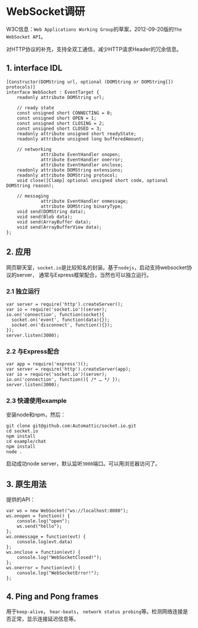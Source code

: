 # WebSocket调研


W3C信息：`Web Applications Working Group`的草案，2012-09-20版的`The WebSocket API`。


对HTTP协议的补充，支持全双工通信，减少HTTP请求Header的冗余信息。


## 1. interface IDL

    [Constructor(DOMString url, optional (DOMString or DOMString[]) protocols)]
    interface WebSocket : EventTarget {
        readonly attribute DOMString url;

        // ready state
        const unsigned short CONNECTING = 0;
        const unsigned short OPEN = 1;
        const unsigned short CLOSING = 2;
        const unsigned short CLOSED = 3;
        readonly attribute unsigned short readyState;
        readonly attribute unsigned long bufferedAmount;

        // networking
                 attribute EventHandler onopen;
                 attribute EventHandler onerror;
                 attribute EventHandler onclose;
        readonly attribute DOMString extensions;
        readonly attribute DOMString protocol;
        void close([Clamp] optional unsigned short code, optional DOMString reason);

        // messaging
                 attribute EventHandler onmessage;
                 attribute DOMString binaryType;
        void send(DOMString data);
        void send(Blob data);
        void send(ArrayBuffer data);
        void send(ArrayBufferView data);
    };



## 2. 应用


网页聊天室，`socket.io`是比较知名的封装。基于`nodejs`，启动支持websocket协议的server，
通常与Express框架配合，当然也可以独立运行。




### 2.1 独立运行


    var server = require('http').createServer();
    var io = require('socket.io')(server);
    io.on('connection', function(socket){
      socket.on('event', function(data){});
      socket.on('disconnect', function(){});
    });
    server.listen(3000);





### 2.2 与Express配合

    var app = require('express')();
    var server = require('http').createServer(app);
    var io = require('socket.io')(server);
    io.on('connection', function(){ /* … */ });
    server.listen(3000);



### 2.3 快速使用example

安装node和npm，然后：

    git clone git@github.com:Automattic/socket.io.git
    cd socket.io
    npm install
    cd example/chat
    npm install
    node .

启动成功node server，默认监听`3000`端口。可以用浏览器访问了。





## 3. 原生用法

提供的API：

    var ws = new WebSocket("ws://localhost:8080");
    ws.onopen = function() {
        console.log("open");
        ws.send("hello");
    };
    ws.onmessage = function(evt) {
        console.log(evt.data)
    };
    ws.onclose = function(evt) {
        console.log("WebSocketClosed!");
    };
    ws.onerror = function(evt) {
        console.log("WebSocketError!");
    };



## 4. Ping and Pong frames

用于`keep-alive`， `hear-beats`， `network status probing`等。检测网络连接是否正常，显示连接延迟信息等。





